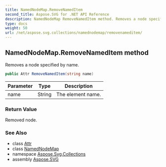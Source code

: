 ```yaml
---
title: NamedNodeMap.RemoveNamedItem
second_title: Aspose.SVG for .NET API Reference
description: NamedNodeMap RemoveNamedItem method. Removes a node specified by name
type: docs
weight: 50
url: /net/aspose.svg.collections/namednodemap/removenameditem/
---
```

## NamedNodeMap.RemoveNamedItem method

Removes a node specified by name.

```csharp
public Attr RemoveNamedItem(string name)
```

| Parameter | Type | Description |
| --- | --- | --- |
| name | String | The element name. |

### Return Value

Removed node.

### See Also

* class [Attr](../../../aspose.svg.dom/attr/)
* class [NamedNodeMap](../)
* namespace [Aspose.Svg.Collections](../../../aspose.svg.collections/)
* assembly [Aspose.SVG](../../../)
